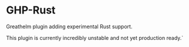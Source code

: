 # GHP-Rust
Greathelm plugin adding experimental Rust support.

This plugin is currently incredibly unstable and not yet production ready.`

